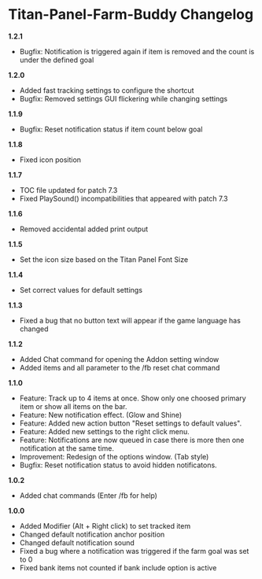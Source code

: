# Titan-Panel-Farm-Buddy Changelog

**1.2.1**
* Bugfix: Notification is triggered again if item is removed and the count is under the defined goal

**1.2.0**
* Added fast tracking settings to configure the shortcut
* Bugfix: Removed settings GUI flickering while changing settings

**1.1.9**
* Bugfix: Reset notification status if item count below goal

**1.1.8**
* Fixed icon position

**1.1.7**
* TOC file updated for patch 7.3
* Fixed PlaySound() incompatibilities that appeared with patch 7.3

**1.1.6**
* Removed accidental added print output

**1.1.5**
* Set the icon size based on the Titan Panel Font Size

**1.1.4**
* Set correct values for default settings

**1.1.3**  
* Fixed a bug that no button text will appear if the game language has changed

**1.1.2**  
* Added Chat command for opening the Addon setting window
* Added items and all parameter to the /fb reset chat command

**1.1.0**
* Feature: Track up to 4 items at once. Show only one choosed primary item or show all items on the bar.
* Feature: New notification effect. (Glow and Shine)
* Feature: Added new action button "Reset settings to default values".
* Feature: Added new settings to the right click menu.
* Feature: Notifications are now queued in case there is more then one notification at the same time.
* Improvement: Redesign of the options window. (Tab style)
* Bugfix: Reset notification status to avoid hidden notificatons.

**1.0.2**
* Added chat commands (Enter /fb for help)

**1.0.0**
* Added Modifier (Alt + Right click) to set tracked item
* Changed default notification anchor position
* Changed default notification sound
* Fixed a bug where a notification was triggered if the farm goal was set to 0
* Fixed bank items not counted if bank include option is active
